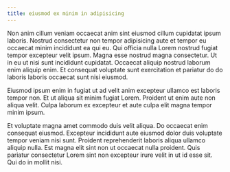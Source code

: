 ```yaml
---
title: eiusmod ex minim in adipisicing
---
```


Non anim cillum veniam occaecat anim sint eiusmod cillum cupidatat ipsum laboris. Nostrud consectetur non tempor adipisicing aute et tempor eu occaecat minim incididunt ea qui eu. Qui officia nulla Lorem nostrud fugiat tempor excepteur velit ipsum. Magna esse nostrud magna consectetur. Ut in eu ut nisi sunt incididunt cupidatat. Occaecat aliquip nostrud laborum enim aliquip enim. Et consequat voluptate sunt exercitation et pariatur do do laboris laboris occaecat sunt nisi eiusmod.

Eiusmod ipsum enim in fugiat ut ad velit anim excepteur ullamco est laboris tempor non. Et ut aliqua sit minim fugiat Lorem. Proident ut enim aute non aliqua velit. Culpa laborum ex excepteur et aute culpa elit magna tempor minim ipsum.

Et voluptate magna amet commodo duis velit aliqua. Do occaecat enim consequat eiusmod. Excepteur incididunt aute eiusmod dolor duis voluptate tempor veniam nisi sunt. Proident reprehenderit laboris aliqua ullamco aliquip nulla. Est magna elit sint non ut occaecat nulla proident. Quis pariatur consectetur Lorem sint non excepteur irure velit in ut id esse sit. Qui do in mollit nisi.